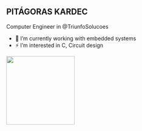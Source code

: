 ## PITÁGORAS KARDEC

Computer Engineer in @TriunfoSolucoes

- 🔭 I’m currently working with embedded systems
- ⚡ I’m  interested in C, Circuit design


<div> 
<a href="https://github.com/PitagorasKar">
<img height="180em" src="https://github-readme-stats.vercel.app/api?username=PitagorasKar&theme=dark&show_icons=true&include_all_commits=true&count_private=true"/>
</div>
